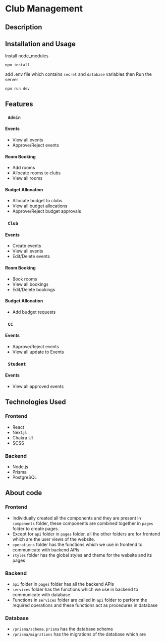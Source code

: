 # Club Management

## Description

## Installation and Usage
Install node_modules
```
npm install
```
add .env file which contains `secret` and `database` variables then
Run the server
```
npm run dev
```

## Features
### `  Admin  `
#### Events
- View all events
- Approve/Reject events

#### Room Booking
- Add rooms 
- Allocate rooms to clubs
- View all rooms

#### Budget Allocation
- Allocate budget to clubs
- View all budget allocations
- Approve/Reject budget approvals

### `  Club  `
#### Events
- Create events
- View all events
- Edit/Delete events

#### Room Booking
- Book rooms
- View all bookings
- Edit/Delete bookings

#### Budget Allocation
- Add budget requests

### `  CC  `
#### Events
- Approve/Reject events
- View all update to Events

### `  Student  `
#### Events
- View all approved events


## Technologies Used
### Frontend
- React
- Next.js
- Chakra UI
- SCSS

### Backend
- Node.js
- Prisma
- PostgreSQL


## About code
### Frontend
- Individually created all the components and they are present in `components` folder, these components are combined together in `pages` folder to create pages.
- Except for `api` folder in `pages` folder, all the other folders are for frontend which are the user views of the website.
- `operations` folder has the functions which we use in frontend to communicate with backend APIs
- `styles` folder has the global styles and theme for the website and its pages

### Backend
- `api` folder in `pages` folder has all the backend APIs
- `services` folder has the functions which we use in backend to communicate with database
- Functions in `services` folder are called in `api` folder to perform the required operations and these functions act as procedures in database

### Database
- `/prisma/schema.prisma` has the database schema
- `/prisma/migrations` has the migrations of the database which are 
